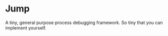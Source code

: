 # Jump

A tiny, general purpose process debugging framework. So tiny that you can implement yourself.
